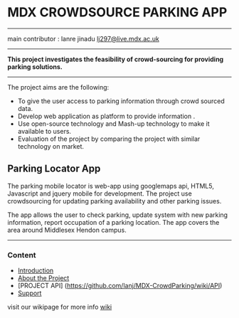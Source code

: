 # MDX CROWDSOURCE PARKING APP


---
main contributor : lanre jinadu
lj297@live.mdx.ac.uk


---



**This project investigates the feasibility of crowd-sourcing for providing parking solutions.**

---

The project aims are the following:

* To give the user access to parking information through crowd sourced data.
* Develop web application as platform to provide information .
* Use open-source technology and Mash-up technology to make it available to users.
* Evaluation of the project by comparing the project with similar technology on market.



## Parking Locator App

The parking mobile locator is web-app using googlemaps api, HTML5, Javascript and jquery mobile for development. The project use crowdsourcing for updating parking availability and other parking issues.

The app allows the user to check parking, update system with new parking information, report occupation of a parking location.
The app covers the area around Middlesex Hendon campus.


---



### Content

* [ Introduction](https://github.com/lanj/MDX-CrowdParking/wiki/Introduction)
* [About the Project](https://github.com/lanj/MDX-CrowdParking/wiki/About-the-project)
* [PROJECT API] (https://github.com/lanj/MDX-CrowdParking/wiki/API)
* [Support](https://github.com/lanj/MDX-CrowdParking/wiki/Support)

visit our wikipage for more info
[wiki](https://github.com/lanj/MDX-CrowdParking/wiki)



